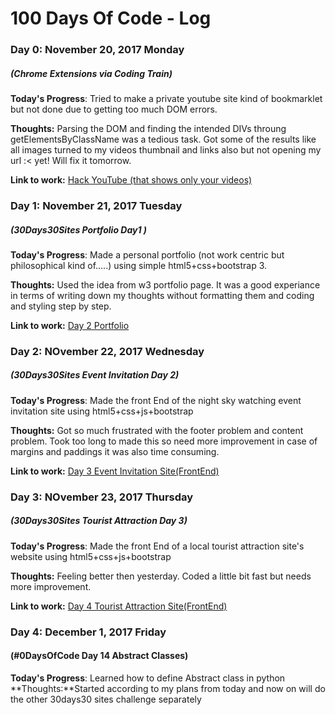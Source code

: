 # 100 Days Of Code - Log

### Day 0: November 20, 2017 Monday 
##### (Chrome Extensions via Coding Train)

**Today's Progress**: Tried to make a private youtube site kind of bookmarklet but not done due to getting too much DOM errors.

**Thoughts:** Parsing the DOM and finding the intended DIVs throung getElementsByClassName was a tedious task. Got some of the results like all images turned to my videos thumbnail and links also but not opening my url :< yet! Will fix it tomorrow.

**Link to work:** [Hack YouTube (that shows only your videos)](https://codepen.io/narenbakshi97/pen/EbQQXK)

### Day 1: November 21, 2017 Tuesday 
##### (30Days30Sites Portfolio Day1 )

**Today's Progress**: Made a personal portfolio (not work centric but philosophical kind of.....) using simple html5+css+bootstrap 3.

**Thoughts:** Used the idea from w3 portfolio page. It was a good experiance in terms of writing down my thoughts without formatting them and coding and styling step by step. 

**Link to work:** [Day 2 Portfolio](https://codepen.io/narenbakshi97/full/NwYNrB/)

### Day 2: NOvember 22, 2017 Wednesday
##### (30Days30Sites Event Invitation Day 2)

**Today's Progress**: Made the front End of the night sky watching event invitation site using html5+css+js+bootstrap

**Thoughts:** Got so much frustrated with the footer problem and content problem. Took too long to made this so need more improvement in case of margins and paddings it was also time consuming. 

**Link to work:** [Day 3 Event Invitation Site(FrontEnd)](https://codepen.io/narenbakshi97/full/wPjzMK/)

### Day 3: NOvember 23, 2017 Thursday
##### (30Days30Sites Tourist Attraction Day 3)

**Today's Progress**: Made the front End of a local tourist attraction site's website using html5+css+js+bootstrap

**Thoughts:** Feeling better then yesterday. Coded a little bit fast but needs more improvement.

**Link to work:** [Day 4 Tourist Attraction Site(FrontEnd)](https://codepen.io/narenbakshi97/full/rYKaWG/)

### Day 4: December 1, 2017 Friday
#### (#0DaysOfCode Day 14 Abstract Classes)

**Today's Progress**: Learned how to define Abstract class in python
**Thoughts:**Started according to my plans from today and now on will do the other 30days30 sites challenge separately